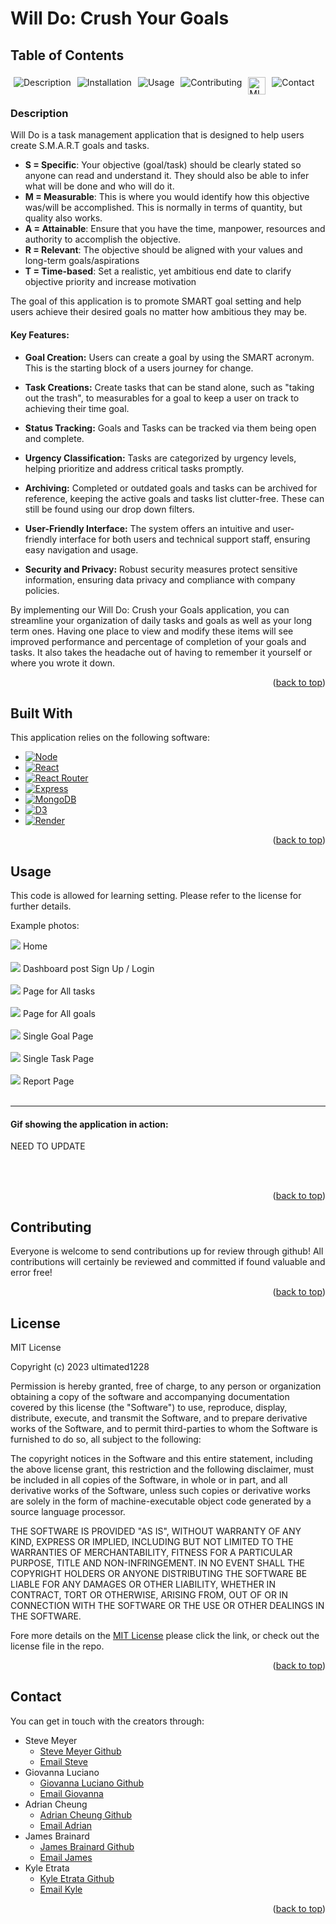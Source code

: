   <p id="back_to_top"></p>
  
# Will Do: Crush Your Goals

## Table of Contents

  <div style="display: flex;">
  <a href="#description" style="text-decoration: none; margin: 5px;">
    <img src="https://img.shields.io/badge/Description-37a779?style=for-the-badge" alt="Description" />
  </a>
  <a href="#installation" style="text-decoration: none; margin: 5px;">
    <img src="https://img.shields.io/badge/Installation-37a779?style=for-the-badge" alt="Installation" />
  </a>
  <a href="#usage" style="text-decoration: none; margin: 5px;">
    <img src="https://img.shields.io/badge/Usage-37a779?style=for-the-badge" alt="Usage" />
  </a>
  <a href="#contributing" style="text-decoration: none; margin: 5px;">
    <img src="https://img.shields.io/badge/Contributing-37a779?style=for-the-badge" alt="Contributing" />
  </a>
  <a href="#license" style="text-decoration: none; margin: 5px; height: 20px;">
    <img src="https://img.shields.io/badge/License-MIT-yellow.svg" alt="MIT License" alt="License" style="height:28px" />
  </a>
  <a href="#contact" style="text-decoration: none; margin: 5px;">
    <img src="https://img.shields.io/badge/Contact-37a779?style=for-the-badge" alt="Contact" />
  </a>
</div>

### Description

Will Do is a task management application that is designed to help users create S.M.A.R.T goals and tasks.

- **S = Specific**: Your objective (goal/task) should be clearly stated so anyone can read and understand it. They should also be able to infer what will be done and who will do it.
- **M = Measurable**: This is where you would identify how this objective was/will be accomplished. This is normally in terms of quantity, but quality also works.
- **A = Attainable**: Ensure that you have the time, manpower, resources and authority to accomplish the objective.
- **R = Relevant**: The objective should be aligned with your values and long-term goals/aspirations
- **T = Time-based**: Set a realistic, yet ambitious end date to clarify objective priority and increase motivation

The goal of this application is to promote SMART goal setting and help users achieve their desired goals no matter how ambitious they may be.

#### Key Features:

- **Goal Creation:** Users can create a goal by using the SMART acronym. This is the starting block of a users journey for change.

- **Task Creations:** Create tasks that can be stand alone, such as "taking out the trash", to measurables for a goal to keep a user on track to achieving their time goal.

- **Status Tracking:** Goals and Tasks can be tracked via them being open and complete.

- **Urgency Classification:** Tasks are categorized by urgency levels, helping prioritize and address critical tasks promptly.

- **Archiving:** Completed or outdated goals and tasks can be archived for reference, keeping the active goals and tasks list clutter-free. These can still be found using our drop down filters.

- **User-Friendly Interface:** The system offers an intuitive and user-friendly interface for both users and technical support staff, ensuring easy navigation and usage.

- **Security and Privacy:** Robust security measures protect sensitive information, ensuring data privacy and compliance with company policies.

By implementing our Will Do: Crush your Goals application, you can streamline your organization of daily tasks and goals as well as your long term ones. Having one place to view and modify these items will see improved performance and percentage of completion of your goals and tasks. It also takes the headache out of having to remember it yourself or where you wrote it down.

<p align="right">(<a href="#back_to_top">back to top</a>)</p>

## Built With

This application relies on the following software:

- [![Node][Node.js]][node-url]
- [![React][React]][React-url]
- [![React Router][ReactRouter]][rr-url]
- [![Express][Express.js]][Express-url]
- [![MongoDB][MongoDB]][Mongo-url]
- [![D3][D3.js]][D3-url]
- [![Render][Render]][Render-url]

<p align="right">(<a href="#back_to_top">back to top</a>)</p>

## Usage

This code is allowed for learning setting. Please refer to the license for further details.

Example photos:

<img src="./images/hero.png">  
Home
<br><br>

<img src="./images/dashboard.png">  
Dashboard post Sign Up / Login 
<br><br>

<img src="./images/tasks.png">  
Page for All tasks
<br><br>  
<img src="./images/goals.png">  
Page for All goals
<br><br>
<img src="./images/singlegoal.png">  
Single Goal Page 
<br><br>
<img src="./images/singletask.png">  
Single Task Page 
<br><br>
<img src="./images/report.png">  
Report Page 
<br><br>
<hr>

#### Gif showing the application in action:

<img src="">NEED TO UPDATE

<br><br>

<p align="right">(<a href="#back_to_top">back to top</a>)</p>

## Contributing

Everyone is welcome to send contributions up for review through github! All contributions will certainly be reviewed and committed if found valuable and error free!

<p align="right">(<a href="#back_to_top">back to top</a>)</p>

## License

MIT License

Copyright (c) 2023 ultimated1228

Permission is hereby granted, free of charge, to any person or organization
obtaining a copy of the software and accompanying documentation covered by
this license (the "Software") to use, reproduce, display, distribute,
execute, and transmit the Software, and to prepare derivative works of the
Software, and to permit third-parties to whom the Software is furnished to
do so, all subject to the following:

The copyright notices in the Software and this entire statement, including
the above license grant, this restriction and the following disclaimer,
must be included in all copies of the Software, in whole or in part, and
all derivative works of the Software, unless such copies or derivative
works are solely in the form of machine-executable object code generated by
a source language processor.

THE SOFTWARE IS PROVIDED "AS IS", WITHOUT WARRANTY OF ANY KIND, EXPRESS OR
IMPLIED, INCLUDING BUT NOT LIMITED TO THE WARRANTIES OF MERCHANTABILITY,
FITNESS FOR A PARTICULAR PURPOSE, TITLE AND NON-INFRINGEMENT. IN NO EVENT
SHALL THE COPYRIGHT HOLDERS OR ANYONE DISTRIBUTING THE SOFTWARE BE LIABLE
FOR ANY DAMAGES OR OTHER LIABILITY, WHETHER IN CONTRACT, TORT OR OTHERWISE,
ARISING FROM, OUT OF OR IN CONNECTION WITH THE SOFTWARE OR THE USE OR OTHER
DEALINGS IN THE SOFTWARE.

Fore more details on the [MIT License](https://opensource.org/licenses/MIT) please click the link, or check out the license file in the repo.

<p align="right">(<a href="#back_to_top">back to top</a>)</p>

## Contact

You can get in touch with the creators through:

- Steve Meyer
  - [Steve Meyer Github](https://github.com/ultimated1228)
  - [Email Steve](mailto:stevenlucasmeyer@gmail.com)
- Giovanna Luciano
  - [Giovanna Luciano Github](https://github.com/Vannasaur)
  - [Email Giovanna](mailto:vannaluciano@gmail.com)
- Adrian Cheung
  - [Adrian Cheung Github](https://github.com/GSwordGCil)
  - [Email Adrian](mailto:ac983042820@gmail.com)
- James Brainard
  - [James Brainard Github](https://github.com/James-Brainard)
  - [Email James](mailto:james.brainard202@gmail.com)
- Kyle Etrata
  - [Kyle Etrata Github](https://github.com/kyleochata)
  - [Email Kyle](mailto:kyleochata@gmail.com)

<p align="right">(<a href="#back_to_top">back to top</a>)</p>

[Node.js]: https://img.shields.io/badge/Node%20js-339933?style=for-the-badge&logo=nodedotjs&logoColor=white
[Node-url]: https://nodejs.org/
[Express.js]: https://img.shields.io/badge/Express%20js-000000?style=for-the-badge&logo=express&logoColor=white
[Express-url]: https://expressjs.com/
[MongoDB]: https://img.shields.io/badge/MongoDB-4EA94B?style=for-the-badge&logo=mongodb&logoColor=white
[Mongo-url]: https://www.mongodb.com/
[D3.js]: https://img.shields.io/badge/d3%20js-F9A03C?style=for-the-badge&logo=d3.js&logoColor=white
[D3-url]: https://d3js.org/
[Render]: https://img.shields.io/badge/Render-46E3B7?style=for-the-badge&logo=render&logoColor=white
[Render-url]: https://render.com/
[React]: https://img.shields.io/badge/React-20232A?style=for-the-badge&logo=react&logoColor=61DAFB
[React-url]: https://react.dev/
[ReactRouter]: https://img.shields.io/badge/React_Router-CA4245?style=for-the-badge&logo=react-router&logoColor=white
[rr-url]: https://reactrouter.com/en/main
